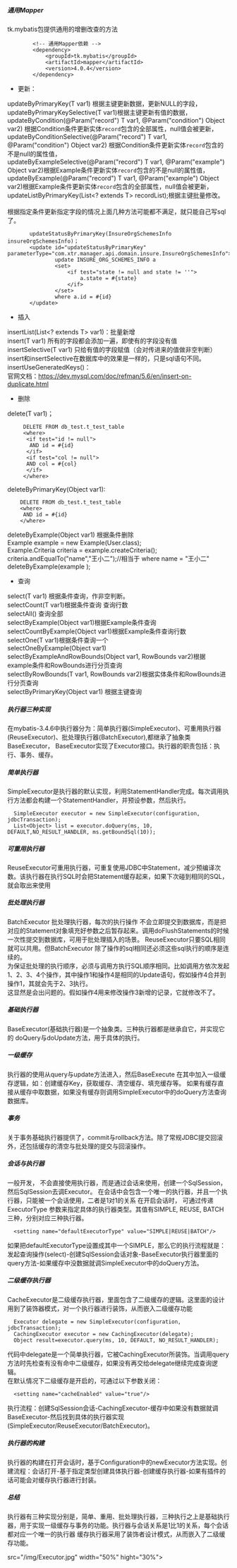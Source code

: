 ##### 通用Mapper
tk.mybatis包提供通用的增删改查的方法

            <!-- 通用Mapper依赖 -->
            <dependency>
                <groupId>tk.mybatis</groupId>
                <artifactId>mapper</artifactId>
                <version>4.0.4</version>
            </dependency>
* 更新：

updateByPrimaryKey(T var1) 根据主键更新数据，更新NULL的字段，<br>
updateByPrimaryKeySelective(T var1)根据主键更新有值的数据，<br>
updateByCondition(@Param("record") T var1, @Param("condition") Object var2) 根据Condition条件更新实体`record`包含的全部属性，null值会被更新，<br>
updateByConditionSelective(@Param("record") T var1, @Param("condition") Object var2) 根据Condition条件更新实体`record`包含的不是null的属性值，<br>
updateByExampleSelective(@Param("record") T var1, @Param("example") Object var2)根据Example条件更新实体`record`包含的不是null的属性值，<br>
updateByExample(@Param("record") T var1, @Param("example") Object var2)根据Example条件更新实体`record`包含的全部属性，null值会被更新，<br>
updateListByPrimaryKey(List<? extends T> recordList);根据主键批量修改。<br>
<br>
根据指定条件更新指定字段的情况上面几种方法可能都不满足，就只能自己写sql了。<br>

           updateStatusByPrimaryKey(InsureOrgSchemesInfo insureOrgSchemesInfo)；
           <update id="updateStatusByPrimaryKey" parameterType="com.xtr.manager.api.domain.insure.InsureOrgSchemesInfo">
                   update INSURE_ORG_SCHEMES_INFO a
                   <set>
                       <if test="state != null and state != ''">
                           a.state = #{state}
                       </if>
                   </set>
                   where a.id = #{id}
           </update>

* 插入

insertList(List<? extends T> var1)：批量新增<br>
insert(T var1) 所有的字段都会添加一遍，即使有的字段没有值<br>
insertSelective(T var1) 只给有值的字段赋值（会对传进来的值做非空判断）<br>
insert和insertSelective在数据库中的效果是一样的，只是sql语句不同。<br>
insertUseGeneratedKeys()：<br>
官网文档：https://dev.mysql.com/doc/refman/5.6/en/insert-on-duplicate.html<br>

* 删除

delete(T var1)；<br>

         DELETE FROM db_test.t_test_table 
         <where>
          <if test="id != null"> 
           AND id = #{id}
          </if>
          <if test="col != null"> 
          AND col = #{col}
          </if>
         </where>
deleteByPrimaryKey(Object var1):

        DELETE FROM db_test.t_test_table 
        <where> 
         AND id = #{id}
        </where>
deleteByExample(Object var1) 根据条件删除<br>
Example example = new Example(User.class);<br>
Example.Criteria criteria = example.createCriteria();<br>
criteria.andEqualTo("name","王小二");//相当于 where name = "王小二"<br>
deleteByExample(example );<br>

* 查询

select(T var1) 根据条件查询，作非空判断。<br>
selectCount(T var1)根据条件查询 查询行数<br>
selectAll() 查询全部<br>
selectByExample(Object var1)根据Example条件查询<br>
selectCountByExample(Object var1)根据Example条件查询行数<br>
selectOne(T var1)根据条件查询一个<br>
selectOneByExample(Object var1)<br>
selectByExampleAndRowBounds(Object var1, RowBounds var2)根据example条件和RowBounds进行分页查询<br>
selectByRowBounds(T var1, RowBounds var2)根据实体条件和RowBounds进行分页查询<br>
selectByPrimaryKey(Object var1) 根据主键查询<br>
##### 执行器三种实现
在mybatis-3.4.6中执行器分为：简单执行器(SimpleExecutor)、可重用执行器(ReuseExecutor)、批处理执行器(BatchExecutor),都继承了抽象类BaseExecutor，
BaseExecutor实现了Executor接口。执行器的职责包括：执行、事务、缓存。

##### 简单执行器
SimpleExecutor是执行器的默认实现，利用StatementHandler完成。每次调用执行方法都会构建一个StatementHandler，并预设参数，然后执行。

      SimpleExecutor executor = new SimpleExecutor(configuration, jdbcTransaction);
      List<Object> list = executor.doQuery(ms, 10, DEFAULT,NO_RESULT_HANDLER, ms.getBoundSql(10));

##### 可重用执行器
ReuseExecutor可重用执行器，可重复使用JDBC中Statement，减少预编译次数。该执行器在执行SQL时会把Statement缓存起来，如果下次碰到相同的SQL，就会取出来使用
##### 批处理执行器
BatchExecutor 批处理执行器，每次的执行操作 不会立即提交到数据库，而是把对应的Statement对象填充好参数之后暂存起来。调用doFlushStatements的时候一次性提交到数据库，可用于批处理插入的场景。
ReuseExecutor只要SQL相同就可以共用。但BatchExecutor 除了操作的sql相同还必须这些sql执行的顺序是连续的。<br>
为保证批处理的执行顺序，必须与调用方执行SQL顺序相同。比如调用方依次发起1、2、3、4个操作，其中操作1和操作4是相同的Update语句，假如操作4合并到操作1，其就会先于2、3执行。<br>
这显然是会出问题的。假如操作4用来修改操作3新增的记录，它就修改不了。<br>
##### 基础执行器
BaseExecutor(基础执行器)是一个抽象类。三种执行器都是继承自它，并实现它的 doQuery与doUpdate方法，用于具体的执行。
##### 一级缓存
执行器的使用从query与update方法进入，然后BaseExecute 在其中加入一级缓存逻辑，如：创建缓存Key，获取缓存、清空缓存、填充缓存等。
如果有缓存直接从缓存中取数据，如果没有缓存则调用SimpleExecutor中的doQuery方法查询数据库。
##### 事务
关于事务基础执行器提供了，commit与rollback方法。除了常规JDBC提交回滚外，还包括缓存的清空与批处理的提交与回滚操作。
##### 会话与执行器
一般开发， 不会直接使用执行器，而是通过会话来使用，创建一个SqlSession，然后SqlSession去调Executor。
在会话中会包含一个唯一的执行器，并且一个执行器，只能被一个会话使用，二者是1对1的关系
在开启会话时， 可通过传递ExecutorType 参数来指定具体的执行器类型。其值有SIMPLE, REUSE, BATCH三种，分别对应三种执行器。

      <setting name="defaultExecutorType" value="SIMPLE|REUSE|BATCH"/>

如果把defaultExecutorType设置成其中一个SIMPLE，那么它的执行流程就是：发起查询操作(select)-创建SqlSession会话对象-BaseExecutor执行器里面的query方法-如果缓存中没数据就调SimpleExecutor中的doQuery方法。

##### 二级缓存执行器
CacheExecutor是二级缓存执行器，里面包含了二级缓存的逻辑。这里面的设计用到了装饰器模式，对一个执行器进行装饰，从而嵌入二级缓存功能

      Executor delegate = new SimpleExecutor(configuration, jdbcTransaction);
      CachingExecutor executor = new CachingExecutor(delegate);
      Object result=executor.query(ms, 10, DEFAULT, NO_RESULT_HANDLER);
代码中delegate是一个简单执行器，它被CachingExecutor所装饰。当调用query方法时先检查有没有命中二级缓存，如果没有再交给delegate继续完成查询逻辑。<br>
在默认情况下二级缓存是开启的，可通过以下参数关闭：

      <setting name="cacheEnabled" value="true"/>
执行流程：创建SqlSession会话-CachingExecutor-缓存中如果没有数据就调BaseExecutor-然后找到具体的执行器实现(SimpleExecutor/ReuseExecutor/BatchExecutor)。
##### 执行器的构建
执行器的构建在打开会话时，基于Configuration中的newExecutor方法实现。创建流程：会话打开-基于指定类型创建具体执行器-创建缓存执行器-如果有插件的话可能会对缓存执行器进行封装。
##### 总结
执行器有三种实现分别是，简单、重用、批处理执行器，三种执行之上是基础执行器，用于实现一级缓存与事务的功能。执行器与会话关系是1比1的关系，每个会话都对应一个唯一的执行器
缓存执行器采用了装饰者设计模式，从而嵌入了二级缓存功能。<br>

src="/img/Executor.jpg" width="50%" hight="30%">
